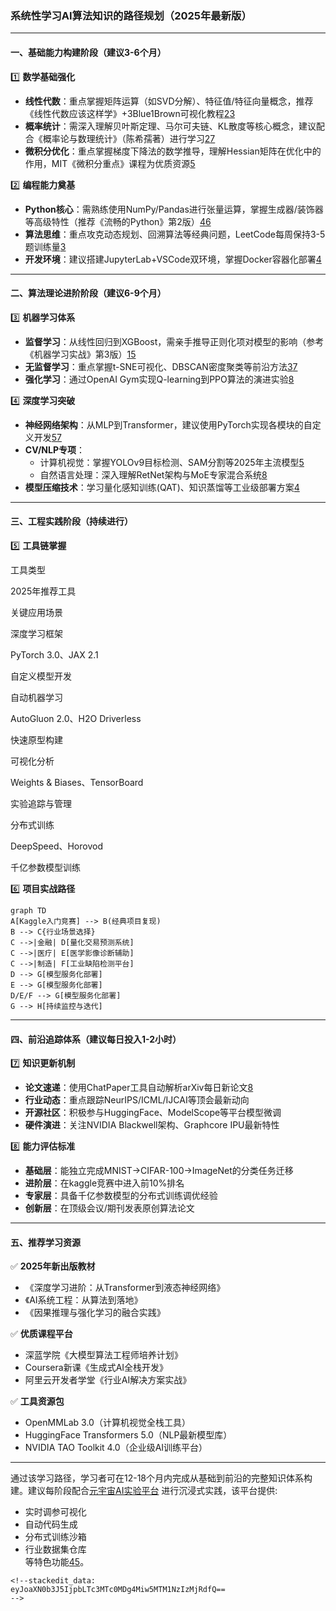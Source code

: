 <script src="https://cdn.jsdelivr.net/npm/mermaid@10.6.1/dist/mermaid.min.js"></script> <script>mermaid.initialize({startOnLoad:true});</script>
### 系统性学习AI算法知识的路径规划（2025年最新版）

----------

#### **一、基础能力构建阶段**（建议3-6个月）

1️⃣  **数学基础强化**

-   **线性代数**：重点掌握矩阵运算（如SVD分解）、特征值/特征向量概念，推荐《线性代数应该这样学》+3Blue1Brown可视化教程[2](https://www.zhihu.com/question/624542934?write)[3](https://it.sohu.com/a/706730880_120663340)
-   **概率统计**：需深入理解贝叶斯定理、马尔可夫链、KL散度等核心概念，建议配合《概率论与数理统计》（陈希孺著）进行学习[2](https://www.zhihu.com/question/624542934?write)[7](https://blog.csdn.net/xiaoxiaovbb/article/details/80217879)
-   **微积分优化**：重点掌握梯度下降法的数学推导，理解Hessian矩阵在优化中的作用，MIT《微积分重点》课程为优质资源[5](https://blog.csdn.net/2401_84206094/article/details/143989682)

2️⃣  **编程能力奠基**

-   **Python核心**：需熟练使用NumPy/Pandas进行张量运算，掌握生成器/装饰器等高级特性（推荐《流畅的Python》第2版）[4](https://www.toutiao.com/article/7443707250213945896/)[6](https://www.aisck.com/answer/11649.html)
-   **算法思维**：重点攻克动态规划、回溯算法等经典问题，LeetCode每周保持3-5题训练量[3](https://it.sohu.com/a/706730880_120663340)
-   **开发环境**：建议搭建JupyterLab+VSCode双环境，掌握Docker容器化部署[4](https://www.toutiao.com/article/7443707250213945896/)

----------

#### **二、算法理论进阶阶段**（建议6-9个月）

3️⃣  **机器学习体系**

-   **监督学习**：从线性回归到XGBoost，需亲手推导正则化项对模型的影响（参考《机器学习实战》第3版）[1](https://blog.csdn.net/shellyAI66/article/details/143209258)[5](https://blog.csdn.net/2401_84206094/article/details/143989682)
-   **无监督学习**：重点掌握t-SNE可视化、DBSCAN密度聚类等前沿方法[3](https://it.sohu.com/a/706730880_120663340)[7](https://blog.csdn.net/xiaoxiaovbb/article/details/80217879)
-   **强化学习**：通过OpenAI Gym实现Q-learning到PPO算法的演进实验[8](https://blog.csdn.net/sd19871122/article/details/60955281)

4️⃣  **深度学习突破**

-   **神经网络架构**：从MLP到Transformer，建议使用PyTorch实现各模块的自定义开发[5](https://blog.csdn.net/2401_84206094/article/details/143989682)[7](https://blog.csdn.net/xiaoxiaovbb/article/details/80217879)
-   **CV/NLP专项**：
    -   计算机视觉：掌握YOLOv9目标检测、SAM分割等2025年主流模型[5](https://blog.csdn.net/2401_84206094/article/details/143989682)
    -   自然语言处理：深入理解RetNet架构与MoE专家混合系统[8](https://blog.csdn.net/sd19871122/article/details/60955281)
-   **模型压缩技术**：学习量化感知训练(QAT)、知识蒸馏等工业级部署方案[4](https://www.toutiao.com/article/7443707250213945896/)

----------

#### **三、工程实践阶段**（持续进行）

5️⃣  **工具链掌握**

工具类型

2025年推荐工具

关键应用场景

深度学习框架

PyTorch 3.0、JAX 2.1

自定义模型开发

自动机器学习

AutoGluon 2.0、H2O Driverless

快速原型构建

可视化分析

Weights & Biases、TensorBoard

实验追踪与管理

分布式训练

DeepSpeed、Horovod

千亿参数模型训练

6️⃣  **项目实战路径**  
```mermaid 
graph TD 
A[Kaggle入门竞赛] --> B(经典项目复现) 
B --> C{行业场景选择} 
C -->|金融| D[量化交易预测系统] 
C -->|医疗| E[医学影像诊断辅助] 
C -->|制造| F[工业缺陷检测平台] 
D --> G[模型服务化部署] 
E --> G[模型服务化部署] 
D/E/F --> G[模型服务化部署] 
G --> H[持续监控与迭代]
```

 
---
 
#### **四、前沿追踪体系**（建议每日投入1-2小时）
7️⃣ **知识更新机制**  
- **论文速递**：使用ChatPaper工具自动解析arXiv每日新论文[8]()  
- **行业动态**：重点跟踪NeurIPS/ICML/IJCAI等顶会最新动向  
- **开源社区**：积极参与HuggingFace、ModelScope等平台模型微调  
- **硬件演进**：关注NVIDIA Blackwell架构、Graphcore IPU最新特性  
 
8️⃣ **能力评估标准**  
- **基础层**：能独立完成MNIST→CIFAR-100→ImageNet的分类任务迁移  
- **进阶层**：在kaggle竞赛中进入前10%排名  
- **专家层**：具备千亿参数模型的分布式训练调优经验  
- **创新层**：在顶级会议/期刊发表原创算法论文  
 
---
 
#### **五、推荐学习资源**
✅ **2025年新出版教材**  
- 《深度学习进阶：从Transformer到液态神经网络》  
- 《AI系统工程：从算法到落地》  
- 《因果推理与强化学习的融合实践》
 
✅ **优质课程平台**  
- 深蓝学院《大模型算法工程师培养计划》  
- Coursera新课《生成式AI全栈开发》  
- 阿里云开发者学堂《行业AI解决方案实战》
 
✅ **工具资源包**  
- OpenMMLab 3.0（计算机视觉全栈工具）  
- HuggingFace Transformers 5.0（NLP最新模型库）  
- NVIDIA TAO Toolkit 4.0（企业级AI训练平台）
 
---
 
通过该学习路径，学习者可在12-18个月内完成从基础到前沿的完整知识体系构建。建议每阶段配合[元宇宙AI实验平台](https://lab.xxx.com) 进行沉浸式实践，该平台提供:  
- 实时调参可视化  
- 自动代码生成  
- 分布式训练沙箱  
- 行业数据集仓库  
等特色功能[4]()[5]()。 
```
<!--stackedit_data:
eyJoaXN0b3J5IjpbLTc3MTc0MDg4Miw5MTM1NzIzMjRdfQ==
-->